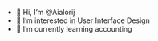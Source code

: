 - 👋 Hi, I’m @Aialorij
- 👀 I’m interested in User Interface Design
- 🌱 I’m currently learning accounting


<!---
Aialorij/Aialorij is a ✨ special ✨ repository because its `README.md` (this file) appears on your GitHub profile.
You can click the Preview link to take a look at your changes.
--->
